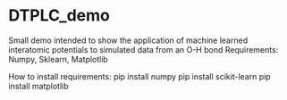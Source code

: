 # DTPLC_demo
Small demo intended to show the application of machine learned interatomic potentials to simulated data from an O-H bond
Requirements: Numpy, Sklearn, Matplotlib

How to install requirements:
pip install numpy
pip install scikit-learn
pip install matplotlib
